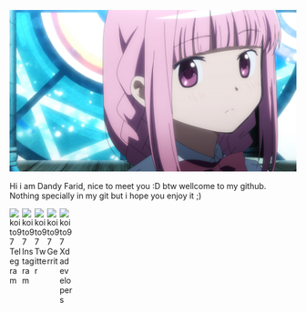 <p align="center">
 <img src="https://github.com/koito97/koito97/blob/master/MyFotoProfile.jpg" > 
</p>

Hi i am Dandy Farid, nice to meet you :D btw wellcome to my github. Nothing specially in my git but i hope you enjoy it ;)
  
<a href="https://t.me/koito97">
  <img align="left" alt="koito97 Telegram" width="22px" src="https://cdn.jsdelivr.net/npm/simple-icons@v3/icons/telegram.svg" />
</a>
<a href="https://www.instagram.com/koito_97">
  <img align="left" alt="koito97 Instagram" width="22px" src="https://cdn.jsdelivr.net/npm/simple-icons@v3/icons/instagram.svg" />
</a>
<a href="https://twitter.com/koito97">
  <img align="left" alt="koito97 Twitter" width="22px" src="https://cdn.jsdelivr.net/npm/simple-icons@v3/icons/twitter.svg" />
</a>
<a href="https://review.gerrithub.io/q/owner:yuukoito98%2540gmail.com">
  <img align="left" alt="koito97 Gerrit" width="22px" src="https://cdn.jsdelivr.net/npm/simple-icons@v3/icons/gerrit.svg" />
</a>
<a href="https://forum.xda-developers.com/member.php?u=9414892">
  <img align="left" alt="koito97 Xdadevelopers" width="22px" src="https://cdn.jsdelivr.net/npm/simple-icons@v3/icons/xdadevelopers.svg" />
</a>   
  <br/>
<br/>
